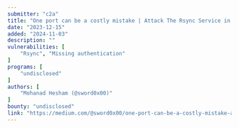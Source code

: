```yaml
---
submitter: "c2a"
title: "One port can be a costly mistake | Attack The Rsync Service in a Private Program"
date: "2023-12-15"
added: "2024-11-03"
description: ""
vulnerabilities: [
    "Rsync", "Missing authentication"
]
programs: [
    "undisclosed"
]
authors: [
    "Mohanad Hesham (@sword0x00)"
]
bounty: "undisclosed"
link: "https://medium.com/@sword0x00/one-port-can-be-a-costly-mistake-attack-the-rsync-service-in-a-private-program-cdbf9ecc650d"
---
```




